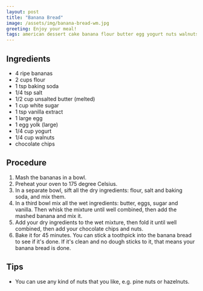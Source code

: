 ```yaml
---
layout: post
title: "Banana Bread"
image: /assets/img/banana-bread-wm.jpg
greeting: Enjoy your meal!
tags: american dessert cake banana flour butter egg yogurt nuts walnuts
---
```


## Ingredients

 - 4 ripe bananas
 - 2 cups flour
 - 1 tsp baking soda
 - 1/4 tsp salt
 - 1/2 cup unsalted butter (melted)
 - 1 cup white sugar
 - 1 tsp vanilla extract
 - 1 large egg
 - 1 egg yolk (large)
 - 1/4 cup yogurt
 - 1/4 cup walnuts 
 - chocolate chips
 
## Procedure

 1. Mash the bananas in a bowl.
 1. Preheat your oven to 175 degree Celsius.
 1. In a separate bowl, sift all the dry ingredients: flour, salt and baking soda, and mix them.
 1. In a third bowl mix all the wet ingredients: butter, eggs, sugar and vanilla. Then whisk the mixture until well combined, then add the mashed banana and mix it.
 1. Add your dry ingredients to the wet mixture, then fold it until well combined, then add your chocolate chips and nuts.
 1. Bake it for 45 minutes. You can stick a toothpick into the banana bread to see if it's done. If it's clean and no dough sticks to it, that means your banana bread is done.
 
## Tips

 - You can use any kind of nuts that you like, e.g. pine nuts or hazelnuts.